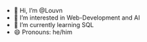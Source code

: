- 👋 Hi, I’m @Louvn
- 👀 I’m interested in Web-Development and AI
- 🌱 I’m currently learning SQL
- 😄 Pronouns: he/him



